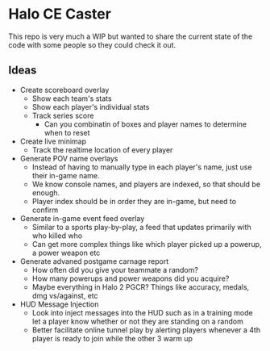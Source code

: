 # Halo CE Caster

This repo is very much a WIP but wanted to share the current state of the code with some people so they could check it out.

## Ideas 

- Create scoreboard overlay
  - Show each team's stats
  - Show each player's individual stats
  - Track series score
    - Can you combinatin of boxes and player names to determine when to reset
- Create live minimap
  - Track the realtime location of every player
- Generate POV name overlays
  - Instead of having to manually type in each player's name, just use their in-game name.
  - We know console names, and players are indexed, so that should be enough.
  - Player index should be in order they are in-game, but need to confirm
- Generate in-game event feed overlay
  - Similar to a sports play-by-play, a feed that updates primarily with who killed who
  - Can get more complex things like which player picked up a powerup, a power weapon etc
- Generate advaned postgame carnage report
  - How often did you give your teammate a random?
  - How many powerups and power weapons did you acquire?
  - Maybe everything in Halo 2 PGCR? Things like accuracy, medals, dmg vs/against, etc
- HUD Message Injection
  - Look into inject messages into the HUD such as in a training mode let a player know whether or not they are standing on a random
  - Better facilitate online tunnel play by alerting players whenever a 4th player is ready to join while the other 3 warm up
